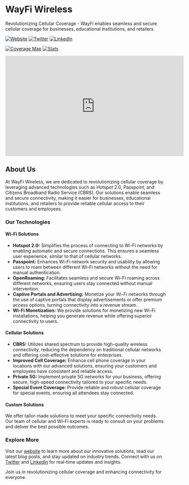 # WayFi Wireless

Revolutionizing Cellular Coverage - WayFi enables seamless and secure cellular coverage for businesses, educational institutions, and retailers.

[![Website](https://img.shields.io/badge/Website-WayFi%20Wireless-blue)](https://wayfiwireless.com)
[![Twitter](https://img.shields.io/badge/Twitter-@wayfiwireless-1DA1F2?logo=twitter)](https://twitter.com/wayfiwireless)
[![LinkedIn](https://img.shields.io/badge/LinkedIn-WayFi%20Wireless-0077B5?logo=linkedin)](https://www.linkedin.com/company/wayfi)


[![Coverage Map](https://img.shields.io/badge/Map-WayFi%20Coverage%20Map-blue)](https://wayfiwireless.com/map)
[![Stats](https://img.shields.io/badge/Stats-Network%20Stats-blue)](https://wayfiwireless.com/stats)

<iframe width="560" height="315" src="https://www.youtube-nocookie.com/embed/P1OS2vUwEGU?si=BNKne7lUxENyTmhl" title="YouTube video player" frameborder="0" allow="accelerometer; autoplay; clipboard-write; encrypted-media; gyroscope; picture-in-picture; web-share" referrerpolicy="strict-origin-when-cross-origin" allowfullscreen></iframe>

## About Us

At WayFi Wireless, we are dedicated to revolutionizing cellular coverage by leveraging advanced technologies such as Hotspot 2.0, Passpoint, and Citizens Broadband Radio Service (CBRS). Our solutions enable seamless and secure connectivity, making it easier for businesses, educational institutions, and retailers to provide reliable cellular access to their customers and employees.

### Our Technologies

#### Wi-Fi Solutions

- **Hotspot 2.0:** Simplifies the process of connecting to Wi-Fi networks by enabling automatic and secure connections. This ensures a seamless user experience, similar to that of cellular networks.
- **Passpoint:** Enhances Wi-Fi network security and usability by allowing users to roam between different Wi-Fi networks without the need for manual authentication.
- **OpenRoaming:** Facilitates seamless and secure Wi-Fi roaming across different networks, ensuring users stay connected without manual intervention.
- **Captive Portals and Advertising:** Monetize your Wi-Fi networks through the use of captive portals that display advertisements or offer premium access options, turning connectivity into a revenue stream.
- **Wi-Fi Monetization:** We provide solutions for monetizing new Wi-Fi installations, helping you generate revenue while offering superior connectivity to users.

#### Cellular Solutions

- **CBRS:** Utilizes shared spectrum to provide high-quality wireless connectivity, reducing the dependency on traditional cellular networks and offering cost-effective solutions for enterprises.
- **Improved Cell Coverage:** Enhance cell phone coverage in your locations with our advanced solutions, ensuring your customers and employees have consistent and reliable access.
- **Private 5G:** Implement private 5G networks for your business, offering secure, high-speed connectivity tailored to your specific needs.
- **Special Event Coverage:** Provide reliable and robust cellular coverage for special events, ensuring all attendees stay connected.

#### Custom Solutions

We offer tailor-made solutions to meet your specific connectivity needs. Our team of cellular and Wi-Fi experts is ready to consult on your problems and deliver the best possible outcomes.

### Explore More

Visit our [website](https://wayfiwireless.com) to learn more about our innovative solutions, read our latest blog posts, and stay updated on industry trends. Connect with us on [Twitter](https://twitter.com/wayfiwireless) and [LinkedIn](https://www.linkedin.com/company/wayfi) for real-time updates and insights.

Join us in revolutionizing cellular coverage and enhancing connectivity for everyone.
